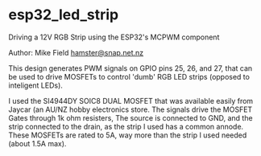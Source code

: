 # esp32_led_strip
Driving a 12V RGB Strip using the ESP32's MCPWM component

Author: Mike Field <hamster@snap.net.nz>

This design generates PWM signals on GPIO pins 25, 26, and 27, that can be used
to drive MOSFETs to control 'dumb' RGB LED strips (opposed to inteligent LEDs).

I used the SI4944DY SOIC8 DUAL MOSFET that was available easily from Jaycar (an
AU/NZ hobby electronics store. The signals drive the MOSFET Gates through 1k ohm
resisters, The source is connected to GND, and the strip connected to the drain,
as the strip I used has a common annode. These MOSFETs are rated to 5A, way more
than the strip I used needed (about 1.5A max).